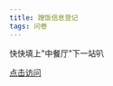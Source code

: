 ```yaml
---
title: 蹭饭信息登记
tags: 问卷
---
```


快快填上"中餐厅"下一站叭

<!--more-->

[点击访问](https://docs.qq.com/form/page/DV3BrYkdBVG1jeXlo?_w_tencentdocx_form=1)